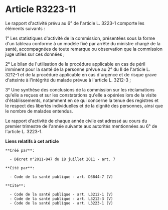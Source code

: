 # Article R3223-11

Le rapport d'activité prévu au 6° de l'article L. 3223-1 comporte les éléments suivants : 

1° Les statistiques d'activité de la commission, présentées sous la forme d'un tableau conforme à un modèle fixé par arrêté
du ministre chargé de la santé, accompagnées de toute remarque ou observation que la commission juge utiles sur ces
données ; 

2° Le bilan de l'utilisation de la procédure applicable en cas de péril imminent pour la santé de la personne prévue au 2° du
II de l'article L. 3212-1 et de la procédure applicable en cas d'urgence et de risque grave d'atteinte à l'intégrité du
malade prévue à l'article L. 3212-3 ; 

3° Une synthèse des conclusions de la commission sur les réclamations qu'elle a reçues et sur les constatations qu'elle a
opérées lors de la visite d'établissements, notamment en ce qui concerne la tenue des registres et le respect des libertés
individuelles et de la dignité des personnes, ainsi que le nombre de malades entendus. 

Le rapport d'activité de chaque année civile est adressé au cours du premier trimestre de l'année suivante aux autorités
mentionnées au 6° de l'article L. 3223-1.

**Liens relatifs à cet article**

	**Créé par**:

	  - Décret n°2011-847 du 18 juillet 2011 - art. 7

	**Cité par**:

	  - Code de la santé publique - art. D3844-7 (V)

	**Cite**:

	  - Code de la santé publique - art. L3212-1 (V)
	  - Code de la santé publique - art. L3212-3 (V)
	  - Code de la santé publique - art. L3223-1 (V)
